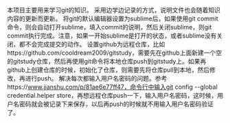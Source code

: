 本项目主要用来学习git的知识。
采用边学边记录的方式，说明文件也会随着知识内容的更新而更新。
将git的默认编辑器设置为sublime后，如果使用git commit命令，则会自动打开sublime，填入commit的说明，然后关闭sublime，则git commit执行完成。注意，如果一开始sublime是打开的状态，或者sublime没有关闭，都不会完成提交的动作。
设置github为远程仓库，比如https://github.com/cooldream2009/gitstudy，需要先在github上面新建一个空的gitstudy仓库，然后再使用git命令将本地仓库push到gitstudy上。如果再github上创建仓库的时候，初始化了仓库，则需要先将仓库pull到本地，然后修改，再进行push。
解决每次都输入用户名密码的问题。参考https://www.jianshu.com/p/81ae6e77ff47，命令行中输入git config --global credential.helper store，再想远程仓库push一下，输入用户名密码，这时候，用户名密码就会被记录下来保存，以后再push的时候就不用输入用户名密码验证了。